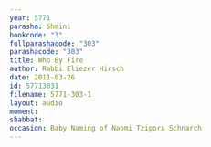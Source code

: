 ```yaml
---
year: 5771
parasha: Shmini
bookcode: "3"
fullparashacode: "303"
parashacode: "303"
title: Who By Fire
author: Rabbi Eliezer Hirsch
date: 2011-03-26
id: 57713031
filename: 5771-303-1
layout: audio
moment: 
shabbat: 
occasion: Baby Naming of Naomi Tzipora Schnarch
---
```

